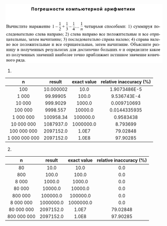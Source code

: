 ![img](/src/main/resources/Task6/Task6.png) 


1)
|      n       |    result    | exact value  |relative inaccuracy (%)|
|:------------:|:------------:|:------------:|:---------------------:|
|       100    |     10.000002|       10.0   |       1.9073486E-5    |
|      1 000   |      99.99905|      100.0   |       9.536743E-4     |
|     10 000   |      999.9029|     1000.0   |       0.009710693     |
|    100 000   |      9998.557|    10000.0   |       0.0144335935    |
|   1 000 000  |     100958.34|   100000.0   |       0.9583438       |
|  10 000 000  |     1087937.0|  1000000.0   |       8.793699        |
| 100 000 000  |     2097152.0|      1.0E7   |      79.02848         |
|1 000 000 000 |     2097152.0|      1.0E8   |      97.90285         |

2)

|      n      |    result    | exact value  | relative inaccuracy (%)|
|:-----------:|:------------:|:------------:|:----------------------:|
|        80   |          10.0|       10.0   |           0.0          |
|       800   |         100.0|      100.0   |           0.0          |
|      8 000  |        1000.0|     1000.0   |           0.0          |
|     80 000  |       10000.0|    10000.0   |           0.0          |
|    800 000  |      100000.0|   100000.0   |           0.0          |
|   8 000 000 |     1000000.0|  1000000.0   |           0.0          |
|  80 000 000 |     2097152.0|      1.0E7   |      79.02848          |
| 800 000 000 |     2097152.0|      1.0E8   |      97.90285          |